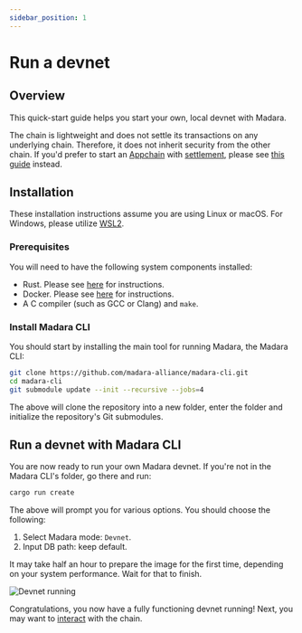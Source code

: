 ```yaml
---
sidebar_position: 1
---
```


# Run a devnet

## Overview

This quick-start guide helps you start your own, local devnet with Madara. 

The chain is lightweight and does not settle its transactions on any underlying chain. Therefore, it does not inherit security from the other chain. If you'd prefer to start an [Appchain](/concepts/appchain) with [settlement](/concepts/settlement), please see [this guide](/quickstart/run_appchain) instead.

## Installation

These installation instructions assume you are using Linux or macOS. For Windows, please utilize [WSL2](https://learn.microsoft.com/en-us/windows/wsl/).

### Prerequisites

You will need to have the following system components installed:
- Rust. Please see [here](https://www.rust-lang.org/tools/install) for instructions.
- Docker. Please see [here](https://docs.docker.com/engine/install/) for instructions.
- A C compiler (such as GCC or Clang) and `make`.

### Install Madara CLI

You should start by installing the main tool for running Madara, the Madara CLI:
```bash
git clone https://github.com/madara-alliance/madara-cli.git
cd madara-cli
git submodule update --init --recursive --jobs=4
```
The above will clone the repository into a new folder, enter the folder and initialize the repository's Git submodules.

## Run a devnet with Madara CLI

You are now ready to run your own Madara devnet. If you're not in the Madara CLI's folder, go there and run:

```bash
cargo run create
```
The above will prompt you for various options. You should choose the following:
1. Select Madara mode: `Devnet`.
1. Input DB path: keep default.

It may take half an hour to prepare the image for the first time, depending on your system performance. Wait for that to finish.

![Devnet running](/img/pages/quickstart-devnet-start.png "Devnet is running")

Congratulations, you now have a fully functioning devnet running! Next, you may want to [interact](use_devnet) with the chain.